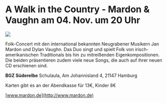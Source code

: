 # A Walk in the Country - Mardon & Vaughn am 04. Nov. um 20 Uhr 

![](/img/M-V-Duo_2016.jpg)

Folk-Concert mit den international bekannten Neugrabener Musikern Jan
Mardon und Dylan Vaughn. Das Duo singt und spielt Folk von
irisch-amerikanischen Traditionals bis hin zu mitreißenden
Eigenkompositionen. Die beiden präsentieren zudem viele neue Songs, die
auch auf ihrer neuen CD erschienen sind. 

**BGZ Süderelbe**
Schulaula, 
Am Johannisland 4, 
21147 Hamburg  

Karten gibt es an der Abendkasse für 13€, Kinder 8€ 

[www.mardon.de](http://www.mardon.de)
